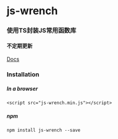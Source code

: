 # js-wrench
### 使用TS封装JS常用函数库
#### 不定期更新

[Docs](https://xiaoqiujun.github.io/js-wrench/)

### Installation

##### In a browser
`<script src="js-wrench.min.js"></script>`

##### npm
`npm install js-wrench --save`



